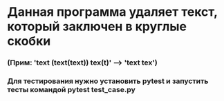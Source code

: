 # Данная программа удаляет текст, который заключен в круглые скобки
### (Прим: 'text (text(text)) tex(t)' --> 'text tex')
### Для тестирования нужно установить pytest и запустить тесты командой pytest test_case.py